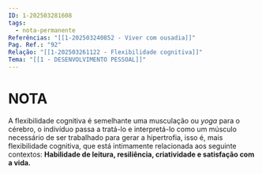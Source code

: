 ```yaml
---
ID: 1-202503281608
tags:
  - nota-permanente
Referências: "[[1-202503240852 - Viver com ousadia]]"
Pag. Ref.: "92"
Relação: "[[1-202503261122 - Flexibilidade cognitiva]]"
Tema: "[[1 - DESENVOLVIMENTO PESSOAL]]"
---
```

# NOTA 

A flexibilidade cognitiva é semelhante uma musculação ou *yoga* para o cérebro, o indivíduo passa a tratá-lo e interpretá-lo como um músculo necessário de ser trabalhado para gerar a hipertrofia, isso é, mais flexibilidade cognitiva, que está intimamente relacionada aos seguinte contextos: **Habilidade de leitura, resiliência, criatividade e satisfação com a vida.**